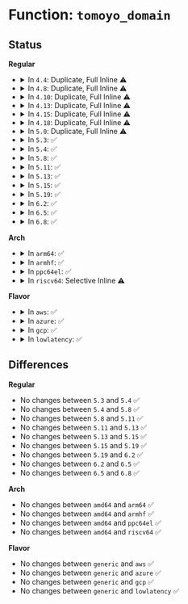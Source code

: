 # Function: <code>tomoyo_domain</code>

## Status
<b>Regular</b>
<ul>
<li>
<details>
<summary>In <code>4.4</code>: Duplicate, Full Inline ⚠️</summary>

**Collision:** Static Duplication

**Inline:** Full

**Transformation:** False

**Instances:**

```
In security/tomoyo/common.c (ffffffff8136b5ca)
Location: security/tomoyo/common.h:1203
Inline: True
Inline callers:
  - security/tomoyo/common.c:tomoyo_write_control
```
```
In security/tomoyo/domain.c (ffffffff8136dca5)
Location: security/tomoyo/common.h:1203
Inline: True
Inline callers:
  - security/tomoyo/domain.c:tomoyo_assign_domain
  - security/tomoyo/domain.c:tomoyo_assign_domain
  - security/tomoyo/domain.c:tomoyo_find_next_domain
```
```
In security/tomoyo/securityfs_if.c (ffffffff81372d46)
Location: security/tomoyo/common.h:1203
Inline: True
Inline callers:
  - security/tomoyo/securityfs_if.c:tomoyo_read_self
```
```
In security/tomoyo/tomoyo.c (ffffffff8137352b)
Location: security/tomoyo/common.h:1203
Inline: True
Inline callers:
  - security/tomoyo/tomoyo.c:tomoyo_file_open
```
```
In security/tomoyo/util.c (ffffffff8137480f)
Location: security/tomoyo/common.h:1203
Inline: True
Inline callers:
  - security/tomoyo/util.c:tomoyo_init_request_info
```
</details>
</li>
<li>
<details>
<summary>In <code>4.8</code>: Duplicate, Full Inline ⚠️</summary>

**Collision:** Static Duplication

**Inline:** Full

**Transformation:** False

**Instances:**

```
In security/tomoyo/common.c (ffffffff813a17ba)
Location: security/tomoyo/common.h:1203
Inline: True
Inline callers:
  - security/tomoyo/common.c:tomoyo_write_control
```
```
In security/tomoyo/domain.c (ffffffff813a4381)
Location: security/tomoyo/common.h:1203
Inline: True
Inline callers:
  - security/tomoyo/domain.c:tomoyo_find_next_domain
  - security/tomoyo/domain.c:tomoyo_assign_domain
  - security/tomoyo/domain.c:tomoyo_assign_domain
```
```
In security/tomoyo/securityfs_if.c (ffffffff813a92f6)
Location: security/tomoyo/common.h:1203
Inline: True
Inline callers:
  - security/tomoyo/securityfs_if.c:tomoyo_read_self
```
```
In security/tomoyo/tomoyo.c (ffffffff813a994b)
Location: security/tomoyo/common.h:1203
Inline: True
Inline callers:
  - security/tomoyo/tomoyo.c:tomoyo_file_open
```
```
In security/tomoyo/util.c (ffffffff813aac0f)
Location: security/tomoyo/common.h:1203
Inline: True
Inline callers:
  - security/tomoyo/util.c:tomoyo_init_request_info
```
</details>
</li>
<li>
<details>
<summary>In <code>4.10</code>: Duplicate, Full Inline ⚠️</summary>

**Collision:** Static Duplication

**Inline:** Full

**Transformation:** False

**Instances:**

```
In security/tomoyo/common.c (ffffffff813b833a)
Location: security/tomoyo/common.h:1203
Inline: True
Inline callers:
  - security/tomoyo/common.c:tomoyo_write_control
```
```
In security/tomoyo/domain.c (ffffffff813baf01)
Location: security/tomoyo/common.h:1203
Inline: True
Inline callers:
  - security/tomoyo/domain.c:tomoyo_find_next_domain
  - security/tomoyo/domain.c:tomoyo_assign_domain
  - security/tomoyo/domain.c:tomoyo_assign_domain
```
```
In security/tomoyo/securityfs_if.c (ffffffff813bfe66)
Location: security/tomoyo/common.h:1203
Inline: True
Inline callers:
  - security/tomoyo/securityfs_if.c:tomoyo_read_self
```
```
In security/tomoyo/tomoyo.c (ffffffff813c04bb)
Location: security/tomoyo/common.h:1203
Inline: True
Inline callers:
  - security/tomoyo/tomoyo.c:tomoyo_file_open
```
```
In security/tomoyo/util.c (ffffffff813c178f)
Location: security/tomoyo/common.h:1203
Inline: True
Inline callers:
  - security/tomoyo/util.c:tomoyo_init_request_info
```
</details>
</li>
<li>
<details>
<summary>In <code>4.13</code>: Duplicate, Full Inline ⚠️</summary>

**Collision:** Static Duplication

**Inline:** Full

**Transformation:** False

**Instances:**

```
In security/tomoyo/common.c (ffffffff813cebc2)
Location: security/tomoyo/common.h:1220
Inline: True
Inline callers:
  - security/tomoyo/common.c:tomoyo_write_control
```
```
In security/tomoyo/domain.c (ffffffff813d174d)
Location: security/tomoyo/common.h:1220
Inline: True
Inline callers:
  - security/tomoyo/domain.c:tomoyo_find_next_domain
  - security/tomoyo/domain.c:tomoyo_assign_domain
  - security/tomoyo/domain.c:tomoyo_assign_domain
```
```
In security/tomoyo/securityfs_if.c (ffffffff813d6756)
Location: security/tomoyo/common.h:1220
Inline: True
Inline callers:
  - security/tomoyo/securityfs_if.c:tomoyo_read_self
```
```
In security/tomoyo/tomoyo.c (ffffffff813d6df8)
Location: security/tomoyo/common.h:1220
Inline: True
Inline callers:
  - security/tomoyo/tomoyo.c:tomoyo_file_open
```
```
In security/tomoyo/util.c (ffffffff813d811f)
Location: security/tomoyo/common.h:1220
Inline: True
Inline callers:
  - security/tomoyo/util.c:tomoyo_init_request_info
```
</details>
</li>
<li>
<details>
<summary>In <code>4.15</code>: Duplicate, Full Inline ⚠️</summary>

**Collision:** Static Duplication

**Inline:** Full

**Transformation:** False

**Instances:**

```
In security/tomoyo/common.c (ffffffff813f5074)
Location: security/tomoyo/common.h:1222
Inline: True
Inline callers:
  - security/tomoyo/common.c:tomoyo_write_control
```
```
In security/tomoyo/domain.c (ffffffff813f7c5d)
Location: security/tomoyo/common.h:1222
Inline: True
Inline callers:
  - security/tomoyo/domain.c:tomoyo_find_next_domain
  - security/tomoyo/domain.c:tomoyo_assign_domain
  - security/tomoyo/domain.c:tomoyo_assign_domain
```
```
In security/tomoyo/securityfs_if.c (ffffffff813fcc86)
Location: security/tomoyo/common.h:1222
Inline: True
Inline callers:
  - security/tomoyo/securityfs_if.c:tomoyo_read_self
```
```
In security/tomoyo/tomoyo.c (ffffffff813fd32d)
Location: security/tomoyo/common.h:1222
Inline: True
Inline callers:
  - security/tomoyo/tomoyo.c:tomoyo_file_open
```
```
In security/tomoyo/util.c (ffffffff813fe56f)
Location: security/tomoyo/common.h:1222
Inline: True
Inline callers:
  - security/tomoyo/util.c:tomoyo_init_request_info
```
</details>
</li>
<li>
<details>
<summary>In <code>4.18</code>: Duplicate, Full Inline ⚠️</summary>

**Collision:** Static Duplication

**Inline:** Full

**Transformation:** False

**Instances:**

```
In security/tomoyo/common.c (ffffffff81425f50)
Location: security/tomoyo/common.h:1204
Inline: True
Inline callers:
  - security/tomoyo/common.c:tomoyo_write_control
```
```
In security/tomoyo/domain.c (ffffffff81428c41)
Location: security/tomoyo/common.h:1204
Inline: True
Inline callers:
  - security/tomoyo/domain.c:tomoyo_find_next_domain
  - security/tomoyo/domain.c:tomoyo_assign_domain
  - security/tomoyo/domain.c:tomoyo_assign_domain
```
```
In security/tomoyo/securityfs_if.c (ffffffff8142dbb5)
Location: security/tomoyo/common.h:1204
Inline: True
Inline callers:
  - security/tomoyo/securityfs_if.c:tomoyo_read_self
```
```
In security/tomoyo/tomoyo.c (ffffffff8142e22f)
Location: security/tomoyo/common.h:1204
Inline: True
Inline callers:
  - security/tomoyo/tomoyo.c:tomoyo_file_open
```
```
In security/tomoyo/util.c (ffffffff8142f475)
Location: security/tomoyo/common.h:1204
Inline: True
Inline callers:
  - security/tomoyo/util.c:tomoyo_init_request_info
```
</details>
</li>
<li>
<details>
<summary>In <code>5.0</code>: Duplicate, Full Inline ⚠️</summary>

**Collision:** Static Duplication

**Inline:** Full

**Transformation:** False

**Instances:**

```
In security/tomoyo/common.c (ffffffff81442640)
Location: security/tomoyo/common.h:1218
Inline: True
Inline callers:
  - security/tomoyo/common.c:tomoyo_write_control
```
```
In security/tomoyo/domain.c (ffffffff8144550c)
Location: security/tomoyo/common.h:1218
Inline: True
Inline callers:
  - security/tomoyo/domain.c:tomoyo_find_next_domain
  - security/tomoyo/domain.c:tomoyo_assign_domain
  - security/tomoyo/domain.c:tomoyo_assign_domain
```
```
In security/tomoyo/securityfs_if.c (ffffffff828ce8b4)
Location: security/tomoyo/common.h:1218
Inline: True
Inline callers:
  - security/tomoyo/securityfs_if.c:tomoyo_initerface_init
  - security/tomoyo/securityfs_if.c:tomoyo_read_self
```
```
In security/tomoyo/tomoyo.c (ffffffff8144ab9f)
Location: security/tomoyo/common.h:1218
Inline: True
Inline callers:
  - security/tomoyo/tomoyo.c:tomoyo_file_open
```
```
In security/tomoyo/util.c (ffffffff8144be95)
Location: security/tomoyo/common.h:1218
Inline: True
Inline callers:
  - security/tomoyo/util.c:tomoyo_init_request_info
```
</details>
</li>
<li>
<details>
<summary>In <code>5.3</code>: ✅</summary>

```c
struct tomoyo_domain_info *tomoyo_domain();
```

**Collision:** Unique Global

**Inline:** No

**Transformation:** False

**Instances:**

```
In security/tomoyo/tomoyo.c (ffffffff81478950)
Location: security/tomoyo/tomoyo.c:16
Inline: False
Direct callers:
  - security/tomoyo/common.c:tomoyo_write_control
  - security/tomoyo/domain.c:tomoyo_find_next_domain
  - security/tomoyo/domain.c:tomoyo_assign_domain
  - security/tomoyo/domain.c:tomoyo_assign_domain
  - security/tomoyo/securityfs_if.c:tomoyo_initerface_init
  - security/tomoyo/securityfs_if.c:tomoyo_read_self
  - security/tomoyo/util.c:tomoyo_init_request_info
```
**Symbols:**

```
ffffffff81478950-ffffffff81478993: tomoyo_domain (STB_GLOBAL)
```
</details>
</li>
<li>
<details>
<summary>In <code>5.4</code>: ✅</summary>

```c
struct tomoyo_domain_info *tomoyo_domain();
```

**Collision:** Unique Global

**Inline:** No

**Transformation:** False

**Instances:**

```
In security/tomoyo/tomoyo.c (ffffffff81492670)
Location: security/tomoyo/tomoyo.c:16
Inline: False
Direct callers:
  - security/tomoyo/common.c:tomoyo_write_control
  - security/tomoyo/domain.c:tomoyo_find_next_domain
  - security/tomoyo/domain.c:tomoyo_assign_domain
  - security/tomoyo/domain.c:tomoyo_assign_domain
  - security/tomoyo/securityfs_if.c:tomoyo_initerface_init
  - security/tomoyo/securityfs_if.c:tomoyo_read_self
  - security/tomoyo/util.c:tomoyo_init_request_info
```
**Symbols:**

```
ffffffff81492670-ffffffff814926b3: tomoyo_domain (STB_GLOBAL)
```
</details>
</li>
<li>
<details>
<summary>In <code>5.8</code>: ✅</summary>

```c
struct tomoyo_domain_info *tomoyo_domain();
```

**Collision:** Unique Global

**Inline:** No

**Transformation:** False

**Instances:**

```
In security/tomoyo/tomoyo.c (ffffffff814e9a60)
Location: security/tomoyo/tomoyo.c:16
Inline: False
Direct callers:
  - security/tomoyo/common.c:tomoyo_manager
  - security/tomoyo/domain.c:tomoyo_find_next_domain
  - security/tomoyo/domain.c:tomoyo_assign_domain
  - security/tomoyo/domain.c:tomoyo_namespace_jump
  - security/tomoyo/securityfs_if.c:tomoyo_initerface_init
  - security/tomoyo/securityfs_if.c:tomoyo_read_self
  - security/tomoyo/util.c:tomoyo_init_request_info
```
**Symbols:**

```
ffffffff814e9a60-ffffffff814e9aa3: tomoyo_domain (STB_GLOBAL)
```
</details>
</li>
<li>
<details>
<summary>In <code>5.11</code>: ✅</summary>

```c
struct tomoyo_domain_info *tomoyo_domain();
```

**Collision:** Unique Global

**Inline:** No

**Transformation:** False

**Instances:**

```
In security/tomoyo/tomoyo.c (ffffffff81506d80)
Location: security/tomoyo/tomoyo.c:16
Inline: False
Direct callers:
  - security/tomoyo/common.c:tomoyo_manager
  - security/tomoyo/domain.c:tomoyo_find_next_domain
  - security/tomoyo/domain.c:tomoyo_assign_domain
  - security/tomoyo/domain.c:tomoyo_namespace_jump
  - security/tomoyo/securityfs_if.c:tomoyo_initerface_init
  - security/tomoyo/securityfs_if.c:tomoyo_read_self
  - security/tomoyo/util.c:tomoyo_init_request_info
```
**Symbols:**

```
ffffffff81506d80-ffffffff81506dc3: tomoyo_domain (STB_GLOBAL)
```
</details>
</li>
<li>
<details>
<summary>In <code>5.13</code>: ✅</summary>

```c
struct tomoyo_domain_info *tomoyo_domain();
```

**Collision:** Unique Global

**Inline:** No

**Transformation:** False

**Instances:**

```
In security/tomoyo/tomoyo.c (ffffffff8150d8c0)
Location: security/tomoyo/tomoyo.c:16
Inline: False
Direct callers:
  - security/tomoyo/common.c:tomoyo_write_control
  - security/tomoyo/domain.c:tomoyo_find_next_domain
  - security/tomoyo/domain.c:tomoyo_assign_domain
  - security/tomoyo/domain.c:tomoyo_assign_domain
  - security/tomoyo/securityfs_if.c:tomoyo_initerface_init
  - security/tomoyo/securityfs_if.c:tomoyo_read_self
  - security/tomoyo/util.c:tomoyo_init_request_info
```
**Symbols:**

```
ffffffff8150d8c0-ffffffff8150d903: tomoyo_domain (STB_GLOBAL)
```
</details>
</li>
<li>
<details>
<summary>In <code>5.15</code>: ✅</summary>

```c
struct tomoyo_domain_info *tomoyo_domain();
```

**Collision:** Unique Global

**Inline:** No

**Transformation:** False

**Instances:**

```
In security/tomoyo/tomoyo.c (ffffffff8156b410)
Location: security/tomoyo/tomoyo.c:16
Inline: False
Direct callers:
  - security/tomoyo/common.c:tomoyo_manager
  - security/tomoyo/domain.c:tomoyo_find_next_domain
  - security/tomoyo/domain.c:tomoyo_assign_domain
  - security/tomoyo/domain.c:tomoyo_assign_domain
  - security/tomoyo/securityfs_if.c:tomoyo_initerface_init
  - security/tomoyo/securityfs_if.c:tomoyo_read_self
  - security/tomoyo/util.c:tomoyo_init_request_info
```
**Symbols:**

```
ffffffff8156b410-ffffffff8156b453: tomoyo_domain (STB_GLOBAL)
```
</details>
</li>
<li>
<details>
<summary>In <code>5.19</code>: ✅</summary>

```c
struct tomoyo_domain_info *tomoyo_domain();
```

**Collision:** Unique Global

**Inline:** No

**Transformation:** False

**Instances:**

```
In security/tomoyo/tomoyo.c (ffffffff81607610)
Location: security/tomoyo/tomoyo.c:16
Inline: False
Direct callers:
  - security/tomoyo/common.c:tomoyo_manager
  - security/tomoyo/domain.c:tomoyo_find_next_domain
  - security/tomoyo/domain.c:tomoyo_assign_domain
  - security/tomoyo/domain.c:tomoyo_assign_domain
  - security/tomoyo/securityfs_if.c:tomoyo_initerface_init
  - security/tomoyo/securityfs_if.c:tomoyo_read_self
  - security/tomoyo/util.c:tomoyo_init_request_info
```
**Symbols:**

```
ffffffff81607610-ffffffff8160765b: tomoyo_domain (STB_GLOBAL)
```
</details>
</li>
<li>
<details>
<summary>In <code>6.2</code>: ✅</summary>

```c
struct tomoyo_domain_info *tomoyo_domain();
```

**Collision:** Unique Global

**Inline:** No

**Transformation:** False

**Instances:**

```
In security/tomoyo/tomoyo.c (ffffffff816b8d50)
Location: security/tomoyo/tomoyo.c:17
Inline: False
Direct callers:
  - security/tomoyo/common.c:tomoyo_manager
  - security/tomoyo/domain.c:tomoyo_find_next_domain
  - security/tomoyo/domain.c:tomoyo_assign_domain
  - security/tomoyo/domain.c:tomoyo_assign_domain
  - security/tomoyo/securityfs_if.c:tomoyo_initerface_init
  - security/tomoyo/securityfs_if.c:tomoyo_read_self
  - security/tomoyo/util.c:tomoyo_init_request_info
```
**Symbols:**

```
ffffffff816b8d50-ffffffff816b8d9b: tomoyo_domain (STB_GLOBAL)
```
</details>
</li>
<li>
<details>
<summary>In <code>6.5</code>: ✅</summary>

```c
struct tomoyo_domain_info *tomoyo_domain();
```

**Collision:** Unique Global

**Inline:** No

**Transformation:** False

**Instances:**

```
In security/tomoyo/tomoyo.c (ffffffff816f1730)
Location: security/tomoyo/tomoyo.c:17
Inline: False
Direct callers:
  - security/tomoyo/common.c:tomoyo_manager
  - security/tomoyo/domain.c:tomoyo_find_next_domain
  - security/tomoyo/domain.c:tomoyo_assign_domain
  - security/tomoyo/domain.c:tomoyo_assign_domain
  - security/tomoyo/securityfs_if.c:tomoyo_initerface_init
  - security/tomoyo/securityfs_if.c:tomoyo_read_self
  - security/tomoyo/util.c:tomoyo_init_request_info
```
**Symbols:**

```
ffffffff816f1730-ffffffff816f177b: tomoyo_domain (STB_GLOBAL)
```
</details>
</li>
<li>
<details>
<summary>In <code>6.8</code>: ✅</summary>

```c
struct tomoyo_domain_info *tomoyo_domain();
```

**Collision:** Unique Global

**Inline:** No

**Transformation:** False

**Instances:**

```
In security/tomoyo/tomoyo.c (ffffffff8172e500)
Location: security/tomoyo/tomoyo.c:17
Inline: False
Direct callers:
  - security/tomoyo/common.c:tomoyo_manager
  - security/tomoyo/domain.c:tomoyo_find_next_domain
  - security/tomoyo/domain.c:tomoyo_assign_domain
  - security/tomoyo/domain.c:tomoyo_assign_domain
  - security/tomoyo/securityfs_if.c:tomoyo_initerface_init
  - security/tomoyo/securityfs_if.c:tomoyo_read_self
  - security/tomoyo/tomoyo.c:tomoyo_file_open
  - security/tomoyo/util.c:tomoyo_init_request_info
```
**Symbols:**

```
ffffffff8172e500-ffffffff8172e54b: tomoyo_domain (STB_GLOBAL)
```
</details>
</li>
</ul>
<b>Arch</b>
<ul>
<li>
<details>
<summary>In <code>arm64</code>: ✅</summary>

```c
struct tomoyo_domain_info *tomoyo_domain();
```

**Collision:** Unique Global

**Inline:** No

**Transformation:** False

**Instances:**

```
In security/tomoyo/tomoyo.c (ffff800010587478)
Location: security/tomoyo/tomoyo.c:16
Inline: False
Direct callers:
  - security/tomoyo/common.c:tomoyo_write_control
  - security/tomoyo/domain.c:tomoyo_find_next_domain
  - security/tomoyo/domain.c:tomoyo_assign_domain
  - security/tomoyo/domain.c:tomoyo_assign_domain
  - security/tomoyo/securityfs_if.c:tomoyo_initerface_init
  - security/tomoyo/securityfs_if.c:tomoyo_read_self
  - security/tomoyo/util.c:tomoyo_init_request_info
```
**Symbols:**

```
ffff800010587478-ffff8000105874f4: tomoyo_domain (STB_GLOBAL)
```
</details>
</li>
<li>
<details>
<summary>In <code>armhf</code>: ✅</summary>

```c
struct tomoyo_domain_info *tomoyo_domain();
```

**Collision:** Unique Global

**Inline:** No

**Transformation:** False

**Instances:**

```
In security/tomoyo/tomoyo.c (c0738a64)
Location: security/tomoyo/tomoyo.c:16
Inline: False
Direct callers:
  - security/tomoyo/common.c:tomoyo_write_control
  - security/tomoyo/domain.c:tomoyo_find_next_domain
  - security/tomoyo/domain.c:tomoyo_assign_domain
  - security/tomoyo/domain.c:tomoyo_assign_domain
  - security/tomoyo/securityfs_if.c:tomoyo_initerface_init
  - security/tomoyo/securityfs_if.c:tomoyo_read_self
  - security/tomoyo/util.c:tomoyo_init_request_info
```
**Symbols:**

```
c0738a64-c0738adc: tomoyo_domain (STB_GLOBAL)
```
</details>
</li>
<li>
<details>
<summary>In <code>ppc64el</code>: ✅</summary>

```c
struct tomoyo_domain_info *tomoyo_domain();
```

**Collision:** Unique Global

**Inline:** No

**Transformation:** False

**Instances:**

```
In security/tomoyo/tomoyo.c (c0000000006f7480)
Location: security/tomoyo/tomoyo.c:16
Inline: False
Direct callers:
  - security/tomoyo/common.c:tomoyo_write_control
  - security/tomoyo/domain.c:tomoyo_find_next_domain
  - security/tomoyo/domain.c:tomoyo_assign_domain
  - security/tomoyo/domain.c:tomoyo_assign_domain
  - security/tomoyo/securityfs_if.c:tomoyo_initerface_init
  - security/tomoyo/securityfs_if.c:tomoyo_read_self
  - security/tomoyo/util.c:tomoyo_init_request_info
```
**Symbols:**

```
c0000000006f7480-c0000000006f74e0: tomoyo_domain (STB_GLOBAL)
```
</details>
</li>
<li>
<details>
<summary>In <code>riscv64</code>: Selective Inline ⚠️</summary>

```c
struct tomoyo_domain_info *tomoyo_domain();
```

**Collision:** Unique Global

**Inline:** Selective

**Transformation:** False

**Instances:**

```
In security/tomoyo/tomoyo.c (ffffffe0003d6858)
Location: security/tomoyo/tomoyo.c:16
Inline: True
Direct callers:
  - security/tomoyo/common.c:tomoyo_write_control
  - security/tomoyo/domain.c:tomoyo_find_next_domain
  - security/tomoyo/domain.c:tomoyo_assign_domain
  - security/tomoyo/domain.c:tomoyo_assign_domain
  - security/tomoyo/securityfs_if.c:tomoyo_initerface_init
  - security/tomoyo/securityfs_if.c:tomoyo_read_self
  - security/tomoyo/util.c:tomoyo_init_request_info
```
**Symbols:**

```
ffffffe0003d69b4-ffffffe0003d69fc: tomoyo_domain (STB_GLOBAL)
```
</details>
</li>
</ul>
<b>Flavor</b>
<ul>
<li>
<details>
<summary>In <code>aws</code>: ✅</summary>

```c
struct tomoyo_domain_info *tomoyo_domain();
```

**Collision:** Unique Global

**Inline:** No

**Transformation:** False

**Instances:**

```
In security/tomoyo/tomoyo.c (ffffffff8148ac50)
Location: security/tomoyo/tomoyo.c:16
Inline: False
Direct callers:
  - security/tomoyo/common.c:tomoyo_write_control
  - security/tomoyo/domain.c:tomoyo_find_next_domain
  - security/tomoyo/domain.c:tomoyo_assign_domain
  - security/tomoyo/domain.c:tomoyo_assign_domain
  - security/tomoyo/securityfs_if.c:tomoyo_initerface_init
  - security/tomoyo/securityfs_if.c:tomoyo_read_self
  - security/tomoyo/util.c:tomoyo_init_request_info
```
**Symbols:**

```
ffffffff8148ac50-ffffffff8148ac93: tomoyo_domain (STB_GLOBAL)
```
</details>
</li>
<li>
<details>
<summary>In <code>azure</code>: ✅</summary>

```c
struct tomoyo_domain_info *tomoyo_domain();
```

**Collision:** Unique Global

**Inline:** No

**Transformation:** False

**Instances:**

```
In security/tomoyo/tomoyo.c (ffffffff8147b670)
Location: security/tomoyo/tomoyo.c:16
Inline: False
Direct callers:
  - security/tomoyo/common.c:tomoyo_write_control
  - security/tomoyo/domain.c:tomoyo_find_next_domain
  - security/tomoyo/domain.c:tomoyo_assign_domain
  - security/tomoyo/domain.c:tomoyo_assign_domain
  - security/tomoyo/securityfs_if.c:tomoyo_initerface_init
  - security/tomoyo/securityfs_if.c:tomoyo_read_self
  - security/tomoyo/util.c:tomoyo_init_request_info
```
**Symbols:**

```
ffffffff8147b670-ffffffff8147b6b3: tomoyo_domain (STB_GLOBAL)
```
</details>
</li>
<li>
<details>
<summary>In <code>gcp</code>: ✅</summary>

```c
struct tomoyo_domain_info *tomoyo_domain();
```

**Collision:** Unique Global

**Inline:** No

**Transformation:** False

**Instances:**

```
In security/tomoyo/tomoyo.c (ffffffff81486cf0)
Location: security/tomoyo/tomoyo.c:16
Inline: False
Direct callers:
  - security/tomoyo/common.c:tomoyo_write_control
  - security/tomoyo/domain.c:tomoyo_find_next_domain
  - security/tomoyo/domain.c:tomoyo_assign_domain
  - security/tomoyo/domain.c:tomoyo_assign_domain
  - security/tomoyo/securityfs_if.c:tomoyo_initerface_init
  - security/tomoyo/securityfs_if.c:tomoyo_read_self
  - security/tomoyo/util.c:tomoyo_init_request_info
```
**Symbols:**

```
ffffffff81486cf0-ffffffff81486d33: tomoyo_domain (STB_GLOBAL)
```
</details>
</li>
<li>
<details>
<summary>In <code>lowlatency</code>: ✅</summary>

```c
struct tomoyo_domain_info *tomoyo_domain();
```

**Collision:** Unique Global

**Inline:** No

**Transformation:** False

**Instances:**

```
In security/tomoyo/tomoyo.c (ffffffff8149e830)
Location: security/tomoyo/tomoyo.c:16
Inline: False
Direct callers:
  - security/tomoyo/common.c:tomoyo_write_control
  - security/tomoyo/domain.c:tomoyo_find_next_domain
  - security/tomoyo/domain.c:tomoyo_assign_domain
  - security/tomoyo/domain.c:tomoyo_assign_domain
  - security/tomoyo/securityfs_if.c:tomoyo_initerface_init
  - security/tomoyo/securityfs_if.c:tomoyo_read_self
  - security/tomoyo/util.c:tomoyo_init_request_info
```
**Symbols:**

```
ffffffff8149e830-ffffffff8149e873: tomoyo_domain (STB_GLOBAL)
```
</details>
</li>
</ul>

## Differences
<b>Regular</b>
<ul>
<li>
No changes between <code>5.3</code> and <code>5.4</code> ✅
</li>
<li>
No changes between <code>5.4</code> and <code>5.8</code> ✅
</li>
<li>
No changes between <code>5.8</code> and <code>5.11</code> ✅
</li>
<li>
No changes between <code>5.11</code> and <code>5.13</code> ✅
</li>
<li>
No changes between <code>5.13</code> and <code>5.15</code> ✅
</li>
<li>
No changes between <code>5.15</code> and <code>5.19</code> ✅
</li>
<li>
No changes between <code>5.19</code> and <code>6.2</code> ✅
</li>
<li>
No changes between <code>6.2</code> and <code>6.5</code> ✅
</li>
<li>
No changes between <code>6.5</code> and <code>6.8</code> ✅
</li>
</ul>
<b>Arch</b>
<ul>
<li>
No changes between <code>amd64</code> and <code>arm64</code> ✅
</li>
<li>
No changes between <code>amd64</code> and <code>armhf</code> ✅
</li>
<li>
No changes between <code>amd64</code> and <code>ppc64el</code> ✅
</li>
<li>
No changes between <code>amd64</code> and <code>riscv64</code> ✅
</li>
</ul>
<b>Flavor</b>
<ul>
<li>
No changes between <code>generic</code> and <code>aws</code> ✅
</li>
<li>
No changes between <code>generic</code> and <code>azure</code> ✅
</li>
<li>
No changes between <code>generic</code> and <code>gcp</code> ✅
</li>
<li>
No changes between <code>generic</code> and <code>lowlatency</code> ✅
</li>
</ul>
